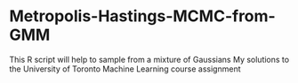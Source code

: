 # Metropolis-Hastings-MCMC-from-GMM
This R script will help to sample from a mixture of Gaussians
My solutions to the University of Toronto Machine Learning course assignment
